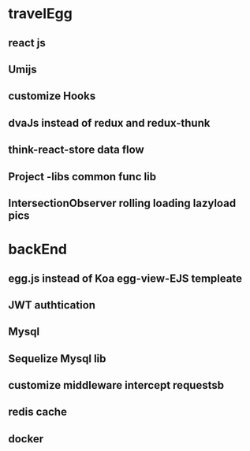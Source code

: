 # travelEgg
## react js
## Umijs  
## customize Hooks
## dvaJs  instead of redux and redux-thunk 
## think-react-store   data flow
##  Project -libs  common func lib
## IntersectionObserver  rolling loading  lazyload pics


# backEnd

## egg.js instead of Koa   egg-view-EJS templeate
## JWT  authtication
## Mysql   
## Sequelize Mysql lib
## customize middleware  intercept requestsb 
## redis cache


## docker